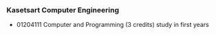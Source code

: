 ### Kasetsart Computer Engineering
- 01204111 Computer and Programming (3 credits)
study in first years 